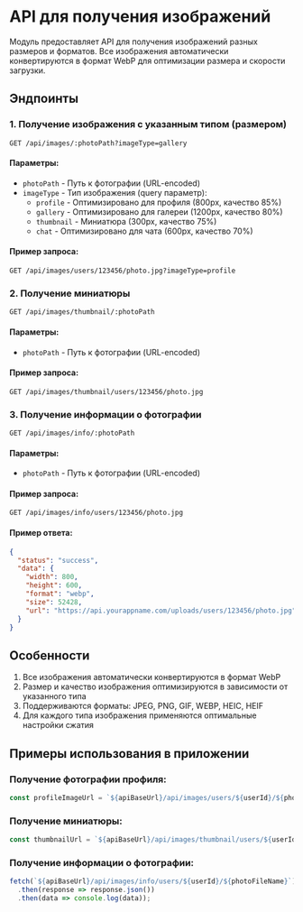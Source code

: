 # API для получения изображений

Модуль предоставляет API для получения изображений разных размеров и форматов. Все изображения автоматически конвертируются в формат WebP для оптимизации размера и скорости загрузки.

## Эндпоинты

### 1. Получение изображения с указанным типом (размером)

```
GET /api/images/:photoPath?imageType=gallery
```

#### Параметры:

- `photoPath` - Путь к фотографии (URL-encoded)
- `imageType` - Тип изображения (query параметр):
  - `profile` - Оптимизировано для профиля (800px, качество 85%)
  - `gallery` - Оптимизировано для галереи (1200px, качество 80%)
  - `thumbnail` - Миниатюра (300px, качество 75%)
  - `chat` - Оптимизировано для чата (600px, качество 70%)

#### Пример запроса:

```
GET /api/images/users/123456/photo.jpg?imageType=profile
```

### 2. Получение миниатюры

```
GET /api/images/thumbnail/:photoPath
```

#### Параметры:

- `photoPath` - Путь к фотографии (URL-encoded)

#### Пример запроса:

```
GET /api/images/thumbnail/users/123456/photo.jpg
```

### 3. Получение информации о фотографии

```
GET /api/images/info/:photoPath
```

#### Параметры:

- `photoPath` - Путь к фотографии (URL-encoded)

#### Пример запроса:

```
GET /api/images/info/users/123456/photo.jpg
```

#### Пример ответа:

```json
{
  "status": "success",
  "data": {
    "width": 800,
    "height": 600,
    "format": "webp",
    "size": 52428,
    "url": "https://api.yourappname.com/uploads/users/123456/photo.jpg"
  }
}
```

## Особенности

1. Все изображения автоматически конвертируются в формат WebP
2. Размер и качество изображения оптимизируются в зависимости от указанного типа
3. Поддерживаются форматы: JPEG, PNG, GIF, WEBP, HEIC, HEIF
4. Для каждого типа изображения применяются оптимальные настройки сжатия

## Примеры использования в приложении

### Получение фотографии профиля:

```javascript
const profileImageUrl = `${apiBaseUrl}/api/images/users/${userId}/${photoFileName}?imageType=profile`;
```

### Получение миниатюры:

```javascript
const thumbnailUrl = `${apiBaseUrl}/api/images/thumbnail/users/${userId}/${photoFileName}`;
```

### Получение информации о фотографии:

```javascript
fetch(`${apiBaseUrl}/api/images/info/users/${userId}/${photoFileName}`)
  .then(response => response.json())
  .then(data => console.log(data));
``` 